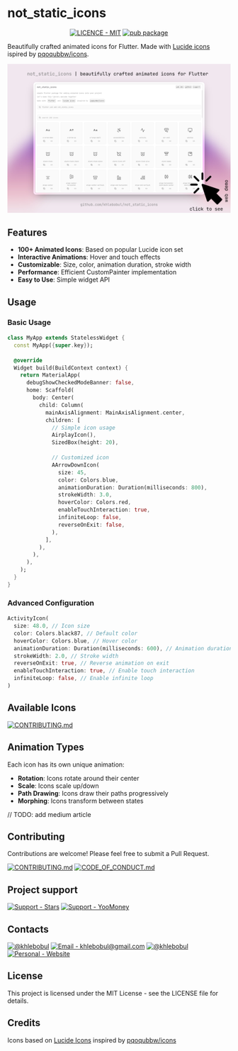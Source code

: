 # not_static_icons

<div align="center">

[![LICENCE - MIT](https://img.shields.io/badge/LICENCE-MIT-F4F0D9?style=for-the-badge&logo=Licence&logoColor=F4F0D9)](https://github.com/khlebobul/use_scramble/blob/main/LICENSE) [![pub package](https://img.shields.io/pub/v/use_scramble.svg?style=for-the-badge&color=F4F0D9)](https://pub.dartlang.org/packages/use_scramble)

</div>

Beautifully crafted animated icons for Flutter. Made with [Lucide icons](https://lucide.dev/) ispired by [pqoqubbw/icons](https://icons.pqoqubbw.dev/).

<div align="center">

<a href="https://not-static-icons.vercel.app/">
  <img src="https://github.com/khlebobul/not_static_icons/raw/main/screenshots/web_demo.png" width="550px">
</a>

</div>

## Features

- **100+ Animated Icons**: Based on popular Lucide icon set
- **Interactive Animations**: Hover and touch effects
- **Customizable**: Size, color, animation duration, stroke width
- **Performance**: Efficient CustomPainter implementation
- **Easy to Use**: Simple widget API

## Usage

### Basic Usage

```dart
class MyApp extends StatelessWidget {
  const MyApp({super.key});

  @override
  Widget build(BuildContext context) {
    return MaterialApp(
      debugShowCheckedModeBanner: false,
      home: Scaffold(
        body: Center(
          child: Column(
            mainAxisAlignment: MainAxisAlignment.center,
            children: [
              // Simple icon usage
              AirplayIcon(),
              SizedBox(height: 20),

              // Customized icon
              AArrowDownIcon(
                size: 45,
                color: Colors.blue,
                animationDuration: Duration(milliseconds: 800),
                strokeWidth: 3.0,
                hoverColor: Colors.red,
                enableTouchInteraction: true,
                infiniteLoop: false,
                reverseOnExit: false,
              ),
            ],
          ),
        ),
      ),
    );
  }
}
```

### Advanced Configuration

```dart
ActivityIcon(
  size: 48.0, // Icon size
  color: Colors.black87, // Default color
  hoverColor: Colors.blue, // Hover color
  animationDuration: Duration(milliseconds: 600), // Animation duration
  strokeWidth: 2.0, // Stroke width
  reverseOnExit: true, // Reverse animation on exit
  enableTouchInteraction: true, // Enable touch interaction
  infiniteLoop: false, // Enable infinite loop
)
```

## Available Icons

[![CONTRIBUTING.md](https://img.shields.io/badge/CONTRIBUTING.md-414141?style=for-the-badge&logo=md&logoColor=F1F1F1)](https://github.com/khlebobul/board_buddy/blob/main/CONTRIBUTING.md)

## Animation Types

Each icon has its own unique animation:
- **Rotation**: Icons rotate around their center
- **Scale**: Icons scale up/down
- **Path Drawing**: Icons draw their paths progressively
- **Morphing**: Icons transform between states

// TODO: add medium article

## Contributing

Contributions are welcome! Please feel free to submit a Pull Request.

[![CONTRIBUTING.md](https://img.shields.io/badge/CONTRIBUTING.md-414141?style=for-the-badge&logo=md&logoColor=F1F1F1)](https://github.com/khlebobul/board_buddy/blob/main/CONTRIBUTING.md) [![CODE_OF_CONDUCT.md](https://img.shields.io/badge/CODE_OF_CONDUCT.md-414141?style=for-the-badge&logo=md&logoColor=F1F1F1)](https://github.com/khlebobul/board_buddy/blob/main/CODE_OF_CONDUCT.md)

## Project support

[![Support - Stars](https://img.shields.io/badge/Support-Stars-414141?style=for-the-badge&logo=Telegram&logoColor=F1F1F1)](https://t.me/khlebobul_dev) [![Support - YooMoney](https://img.shields.io/badge/Support-YooMoney-414141?style=for-the-badge&logo=YooMoney&logoColor=F1F1F1)](https://yoomoney.ru/to/4100118234947004)

## Contacts

[![@khlebobul](https://img.shields.io/badge/@khlebobul-414141?style=for-the-badge&logo=X&logoColor=F1F1F1)](https://x.com/khlebobul) [![Email - khlebobul@gmail.com](https://img.shields.io/badge/Email-khlebobul%40gmail.com-414141?style=for-the-badge&logo=Email&logoColor=F1F1F1)](mailto:khlebobul@gmail.com) [![@khlebobul](https://img.shields.io/badge/%40khlebobul-414141?style=for-the-badge&logo=Telegram&logoColor=F1F1F1)](https://t.me/khlebobul) [![Personal - Website](https://img.shields.io/badge/Personal-Website-414141?style=for-the-badge&logo=Personal&logoColor=F1F1F1)](https://khlebobul.github.io/)

## License

This project is licensed under the MIT License - see the LICENSE file for details.

## Credits

Icons based on [Lucide Icons](https://lucide.dev/) inspired by [pqoqubbw/icons](https://icons.pqoqubbw.dev/)

